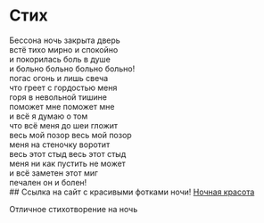 # Стих
Бессона ночь закрыта дверь<br>
встё тихо мирно и спокойно<br>
и покорилась боль в душе<br>
и больно больно больно больно!<br>
погас огонь и лишь свеча<br>
что греет с гордостью меня<br>
горя в невольной тишине<br>
поможет мне поможет мне<br>
и всё я думаю о том<br>
что всё меня до шеи гложит<br>
весь мой позор весь мой позор<br>
меня на стеночку воротит<br>
весь этот стыд весь этот стыд<br>
меня ни как пустить не может<br>
и всё заметен этот миг<br>
печален он и болен!<br>
         ## Ссылка на сайт с красивыми фотками ночи!
         [Ночная красота](https://ya.ru/images/search?text=Ночное%20Небо&nl=1&source=morda)

Отличное стихотворение на ночь
